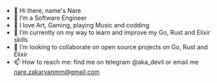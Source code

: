 - 👋 Hi there, name's Nare
- 👀 I’m a Software Engineer
- 👀 I love Art, Gaming, playing Music and codding
- 🌱 I’m currently on my way to learn and improve my Go, Rust and Elixir skills
- 💞️ I’m looking to collaborate on open source projects on Go, Rust and Elixir
- 📫 How to reach me: find me on telegram @aka_devil or email me nare.zakaryanmm@gmail.com

<!---
akadevil/akadevil is a ✨ special ✨ repository because its `README.md` (this file) appears on your GitHub profile.
You can click the Preview link to take a look at your changes.
--->
